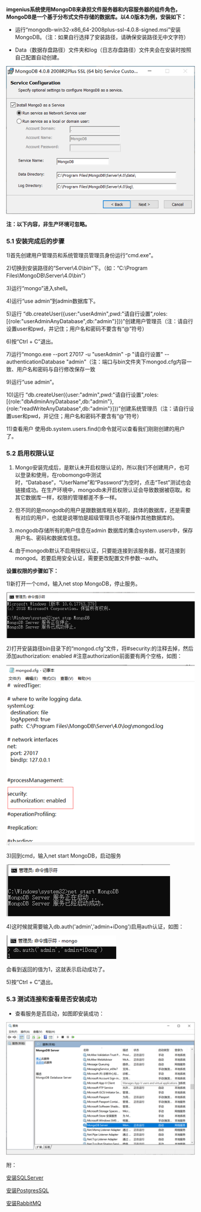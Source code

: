 **imgenius系统使用MongoDB来承担文件服务器和内容服务器的组件角色， MongoDB是一个基于分布式文件存储的数据库。以4.0版本为例，安装如下：**

* 运行“mongodb-win32-x86_64-2008plus-ssl-4.0.8-signed.msi”安装MongoDB。（注：如果自行选择了安装路径，请确保安装路径无中文字符）

* Data（数据存盘路径）文件夹和log（日志存盘路径）文件夹会在安装时按照自己配置自动创建。

![mongo](./images/mongodb.png)

**注：以下内容，非生产环境可忽略。**

### 5.1 安装完成后的步骤

1)首先创建用户管理员和系统管理员管理员身份运行“cmd.exe”。

2)切换到安装路径的“Server\4.0\bin”下。（如：“C:\Program Files\MongoDB\Server\4.0\bin”）

3)运行“mongo”进入shell。

4)运行“use admin”到admin数据库下。

5)运行
“db.createUser({user:"userAdmin",pwd:"请自行设置",roles:[{role:"userAdminAnyDatabase",db:"admin"}]})”创建用户管理员（注：请自行设置user和pwd，并记住；用户名和密码不要含有“@”符号）

6)按“Ctrl + C”退出。

7)运行“mongo.exe --port 27017 -u "userAdmin" -p "请自行设置" --authenticationDatabase "admin"（注：端口与bin文件夹下mongod.cfg内容一致、用户名和密码与自行修改保存一致

9)运行“use admin”。	

10)运行
“db.createUser({user:"admin",pwd:"请自行设置",roles:[{role:"dbAdminAnyDatabase",db:"admin"},{role:"readWriteAnyDatabase",db:"admin"}]})”创建系统管理员（注：请自行设置user和pwd，并记住；用户名和密码不要含有“@”符号）

11)查看用户
使用db.system.users.find()命令就可以查看我们刚刚创建的用户了。

### 5.2 启用权限认证


1. Mongo安装完成后，是默认未开启权限认证的，所以我们不创建用户，也可以登录和使用，在robomongo中测试时，“Database”，“UserName”和“Password”为空时，点击“Test”测试也会链接成功。在生产环境中，mongodb未开启权限认证会导致数据被窃取。和其它数据库一样，权限的管理都差不多一样。

2. 但不同的是mongodb的用户是跟数据库相关联的，具体的数据库，还是需要有对应的用户，也就是说哪怕是超级管理员也不能操作其他数据库的。

3. mongodb存储所有的用户信息在admin 数据库的集合system.users中，保存用户名、密码和数据库信息。
    
4. 由于mongodb默认不启用授权认证，只要能连接到该服务器，就可连接到mongod。若要启用安全认证，需要更改配置文件参数--auth。

**设置权限的步骤如下：**

1)新打开一个cmd，输入net stop MongoDB，停止服务。

![mongo](./images/mongodb1.png)

2)打开安装路径bin目录下的“mongod.cfg”文件，将#security:的注释去掉，然后添加authorization: enabled #注意authorization前面要有两个空格，如图：

![mongo](./images/mongodb2.png)

3)回到cmd，输入net start MongoDB，启动服务

![mongo](./images/mongodb3.png)

4)这时候就需要输入db.auth('admin','admin+iDong')启用auth认证，如图：

![mongo](./images/mongodb4.png)

会看到返回的值为1，这就表示启动成功了。

5)按“Ctrl + C”退出。

### 5.3 测试连接和查看是否安装成功


* 查看服务是否启动，如图即安装成功：

![mongo](./images/mongodb5.png)


附：

[安装SQLServer](附录/安装SQLServer.md)

[安装PostgresSQL](附录/安装PostgresSQL.md)

[安装RabbitMQ](附录/安装RabbitMQ.md)